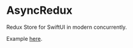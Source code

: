 # AsyncRedux
Redux Store for SwiftUI in modern concurrently.

Example [here](https://github.com/IcemanEA/ReduxExample).
